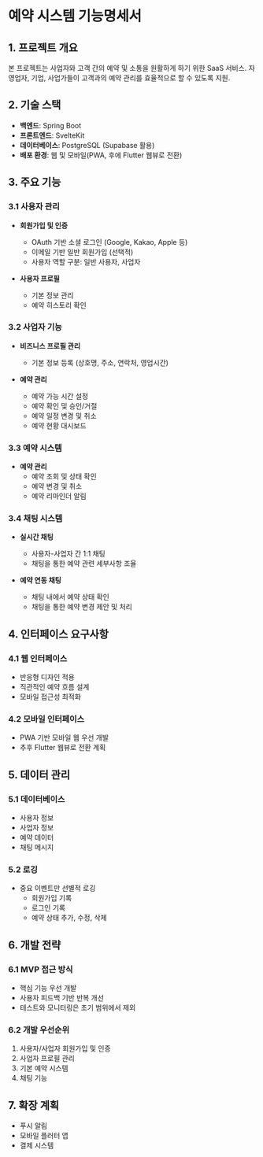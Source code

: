 # 예약 시스템 기능명세서

## 1. 프로젝트 개요

본 프로젝트는 사업자와 고객 간의 예약 및 소통을 원활하게 하기 위한 SaaS 서비스.
자영업자, 기업, 사업가들이 고객과의 예약 관리를 효율적으로 할 수 있도록 지원.

## 2. 기술 스택

- **백엔드**: Spring Boot
- **프론트엔드**: SvelteKit
- **데이터베이스**: PostgreSQL (Supabase 활용)
- **배포 환경**: 웹 및 모바일(PWA, 후에 Flutter 웹뷰로 전환)

## 3. 주요 기능

### 3.1 사용자 관리
- **회원가입 및 인증**
  - OAuth 기반 소셜 로그인 (Google, Kakao, Apple 등)
  - 이메일 기반 일반 회원가입 (선택적)
  - 사용자 역할 구분: 일반 사용자, 사업자

- **사용자 프로필**
  - 기본 정보 관리
  - 예약 히스토리 확인

### 3.2 사업자 기능
- **비즈니스 프로필 관리**
  - 기본 정보 등록 (상호명, 주소, 연락처, 영업시간)

- **예약 관리**
  - 예약 가능 시간 설정
  - 예약 확인 및 승인/거절
  - 예약 일정 변경 및 취소
  - 예약 현황 대시보드

### 3.3 예약 시스템
- **예약 관리**
  - 예약 조회 및 상태 확인
  - 예약 변경 및 취소
  - 예약 리마인더 알림

### 3.4 채팅 시스템
- **실시간 채팅**
  - 사용자-사업자 간 1:1 채팅
  - 채팅을 통한 예약 관련 세부사항 조율

- **예약 연동 채팅**
  - 채팅 내에서 예약 상태 확인
  - 채팅을 통한 예약 변경 제안 및 처리

## 4. 인터페이스 요구사항

### 4.1 웹 인터페이스
- 반응형 디자인 적용
- 직관적인 예약 흐름 설계
- 모바일 접근성 최적화

### 4.2 모바일 인터페이스
- PWA 기반 모바일 웹 우선 개발
- 추후 Flutter 웹뷰로 전환 계획

## 5. 데이터 관리

### 5.1 데이터베이스
- 사용자 정보
- 사업자 정보
- 예약 데이터
- 채팅 메시지

### 5.2 로깅
- 중요 이벤트만 선별적 로깅
  - 회원가입 기록
  - 로그인 기록
  - 예약 상태 추가, 수정, 삭제

## 6. 개발 전략

### 6.1 MVP 접근 방식
- 핵심 기능 우선 개발
- 사용자 피드백 기반 반복 개선
- 테스트와 모니터링은 초기 범위에서 제외

### 6.2 개발 우선순위
1. 사용자/사업자 회원가입 및 인증
2. 사업자 프로필 관리
3. 기본 예약 시스템
4. 채팅 기능

## 7. 확장 계획
- 푸시 알림
- 모바일 플러터 앱
- 결제 시스템
